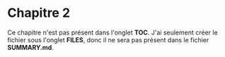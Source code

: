 # Chapitre 2

Ce chapitre n'est pas présent dans l'onglet **TOC**. J'ai seulement créer le fichier sous l'onglet **FILES**, donc il ne sera pas présent dans le fichier **SUMMARY.md**.

